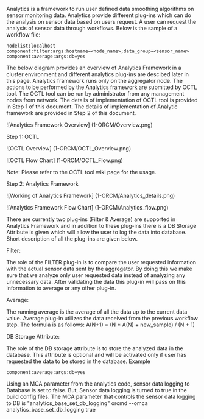 Analytics is a framework to run user defined data smoothing algorithms on sensor monitoring data. Analytics provide different plug-ins which can do the analysis on sensor data based on users request. A user can request the analysis of sensor data through workflows. Below is the sample of a workflow file:

	nodelist:localhost
	component:filter:args:hostname=<node_name>;data_group=<sensor_name>
	component:average:args:db=yes

The below diagram provides an overview of Analytics Framework in a cluster environment and different analytics plug-ins are descibed later in this page.
Analytics framework runs only on the aggregator node. The actions to be performed by the Analytics framework are submitted by OCTL tool. The OCTL tool can be run by administrator from any management nodes from network. The details of implementation of OCTL tool is provided in Step 1 of this document. The details of implementation of Analytic framework are provided in Step 2 of this document.

![Analytics Framework Overview] (1-ORCM/Overview.png)

Step 1: OCTL

![OCTL Overview] (1-ORCM/OCTL_Overview.png)

![OCTL Flow Chart] (1-ORCM/OCTL_Flow.png)

Note: Please refer to the OCTL tool wiki page for the usage.

Step 2: Analytics Framework

![Working of Analytics Framework] (1-ORCM/Analytics_details.png)

![Analytics Framework Flow Chart] (1-ORCM/Analytics_flow.png)

There are currently two plug-ins (Filter & Average) are supported in Analytics Framework and in addition to these plug-ins there is a DB Storage Attribute is given which will allow the user to log the data into database. Short description of all the plug-ins are given below.

Filter:

The role of the FILTER plug-in is to compare the user requested information with the actual sensor data sent by the aggregator. By doing this we make sure that we analyze only user requested data instead of analyzing any unnecessary data. After validating the data this plug-in will pass on this information to average or any other plug-in.

Average:

The running average is the average of all the data up to the current data value. Average plug-in utilizes the data received from the previous workflow step. The formula is as follows:
	A(N+1) = (N * A(N) + new_sample) / (N + 1)

DB Storage Attribute:

The role of the DB storage attribute is to store the analyzed data in the database. This attribute is optional and will be activated only if user has requested the data to be stored in the database.
Example

	component:average:args:db=yes

Using an MCA parameter from the analytics code, sensor data logging to Database is set to false. But, Sensor data logging is turned to true in the build config files. The MCA parameter that controls the sensor data logging to DB is "analytics_base_set_db_logging"
    orcmd --omca analytics_base_set_db_logging true
